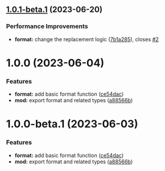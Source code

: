 ## [1.0.1-beta.1](https://github.com/TomokiMiyauci/format/compare/1.0.0...1.0.1-beta.1) (2023-06-20)


### Performance Improvements

* **format:** change the replacement logic ([7b1a285](https://github.com/TomokiMiyauci/format/commit/7b1a285c6f3b78a6878f8541402b35b7db168179)), closes [#2](https://github.com/TomokiMiyauci/format/issues/2)

# 1.0.0 (2023-06-04)


### Features

* **format:** add basic format function ([ce54dac](https://github.com/TomokiMiyauci/format/commit/ce54dac173f1d88b9b6a8888cf7379c31f0f1c2e))
* **mod:** export format and related types ([a88566b](https://github.com/TomokiMiyauci/format/commit/a88566b0af8a123d1108ad7f0fbfa21fb032d9ca))

# 1.0.0-beta.1 (2023-06-03)


### Features

* **format:** add basic format function ([ce54dac](https://github.com/TomokiMiyauci/format/commit/ce54dac173f1d88b9b6a8888cf7379c31f0f1c2e))
* **mod:** export format and related types ([a88566b](https://github.com/TomokiMiyauci/format/commit/a88566b0af8a123d1108ad7f0fbfa21fb032d9ca))
